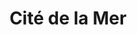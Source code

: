 ---
guid: "ef3061205abe"
title: "Cité de la Mer"
latlng: "49.646278, -1.617204"
videoId: "pZVkDn6YTps" 
---